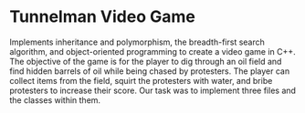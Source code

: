 # Tunnelman Video Game
Implements inheritance and polymorphism, the breadth-first search algorithm, and object-oriented programming to create a video game in C++. The objective of the game is for the player to dig through an oil field and find hidden barrels of oil while being chased by protesters. The player can collect items from the field, squirt the protesters with water, and bribe protesters to increase their score.
Our task was to implement three files and the classes within them.
